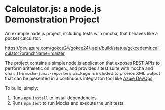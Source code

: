 Calculator.js: a node.js Demonstration Project
==============================================
An example node.js project, including tests with mocha, that behaves like
a pocket calculator.

https://dev.azure.com/gokce24/gokce24/_apis/build/status/gokcedemir.calculator?branchName=master

The project contains a simple node.js application that exposes REST APIs
to perform arithmetic on integers, and provides a test suite with mocha
and chai.  The `mocha-junit-reporters` package is included to provide XML
output that can be presented in a continuous integration tool like
[Azure DevOps](https://azure.com/devops).

To build, simply:

1. Runs `npm install` to install dependencies.
2. Runs `npm test` to run Mocha and execute the unit tests.

